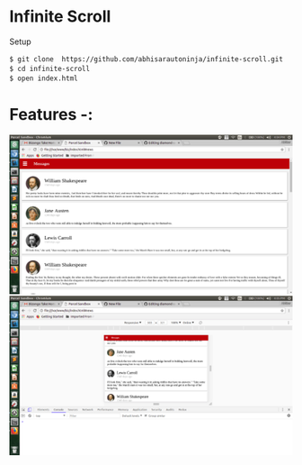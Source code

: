 # Infinite Scroll

Setup
```bash
$ git clone  https://github.com/abhisarautoninja/infinite-scroll.git
$ cd infinite-scroll
$ open index.html
```
# Features -:
![Infinite never ending scroll](./photos/1.png)
![Responsive](./photos/2.png)
